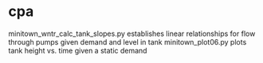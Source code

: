 # cpa
minitown_wntr_calc_tank_slopes.py establishes linear relationships for flow through pumps given demand and level in tank
minitown_plot06.py plots tank height vs. time given a static demand

